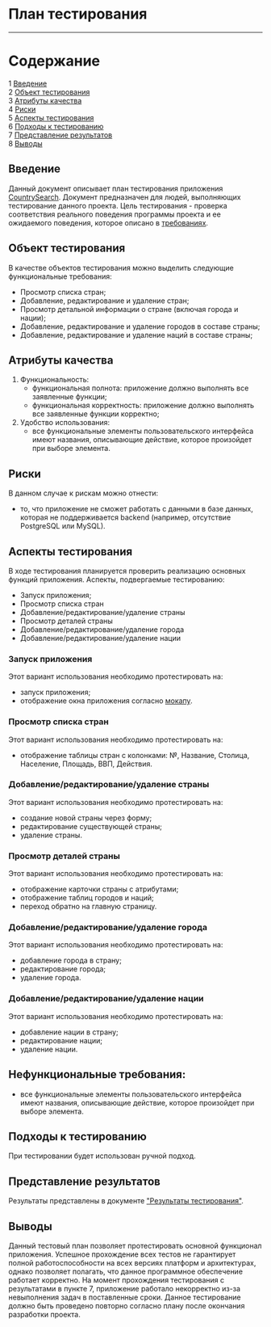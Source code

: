 # План тестирования

---

# Содержание
1 [Введение](#introduction)  
2 [Объект тестирования](#items)  
3 [Атрибуты качества](#quality)  
4 [Риски](#risk)  
5 [Аспекты тестирования](#features)  
6 [Подходы к тестированию](#approach)  
7 [Представление результатов](#pass)  
8 [Выводы](#conclusion)

<a name="introduction"/>

## Введение

Данный документ описывает план тестирования приложения [CountrySearch](https://github.com/snrteftelya/CountrySearchLab). Документ предназначен для людей, выполняющих тестирование данного проекта. Цель тестирования - проверка соответствия реального поведения программы проекта и ее ожидаемого поведения, которое описано в [требованиях](SRS.md).

<a name="items"/>

## Объект тестирования

В качестве объектов тестирования можно выделить следующие функциональные требования:

* Просмотр списка стран;
* Добавление, редактирование и удаление стран;
* Просмотр детальной информации о стране (включая города и нации);
* Добавление, редактирование и удаление городов в составе страны;
* Добавление, редактирование и удаление наций в составе страны;

<a name="quality"/>

## Атрибуты качества

1. Функциональность:
    - функциональная полнота: приложение должно выполнять все заявленные функции;
    - функциональная корректность: приложение должно выполнять все заявленные функции корректно;
2. Удобство использования:
    - все функциональные элементы пользовательского интерфейса имеют названия, описывающие действие, которое произойдет при выборе элемента.

<a name="risk"/>

## Риски

В данном случае к рискам можно отнести:
* то, что приложение не сможет работать с данными в базе данных, которая не поддерживается backend (например, отсутствие PostgreSQL или MySQL).

<a name="features"/>

## Аспекты тестирования

В ходе тестирования планируется проверить реализацию основных функций приложения. Аспекты, подвергаемые тестированию:
* Запуск приложения;
* Просмотр списка стран
* Добавление/редактирование/удаление страны
* Просмотр деталей страны
* Добавление/редактирование/удаление города
* Добавление/редактирование/удаление нации

### Запуск приложения
Этот вариант использования необходимо протестировать на:
* запуск приложения;
* отображение окна приложения согласно [мокапу](Mockups/main_page.png).

### Просмотр списка стран
Этот вариант использования необходимо протестировать на:
* отображение таблицы стран с колонками: №, Название, Столица, Население, Площадь, ВВП, Действия.

### Добавление/редактирование/удаление страны
Этот вариант использования необходимо протестировать на:
* создание новой страны через форму;
* редактирование существующей страны;
* удаление страны.

### Просмотр деталей страны
Этот вариант использования необходимо протестировать на:
* отображение карточки страны с атрибутами;
* отображение таблиц городов и наций;
* переход обратно на главную страницу.

### Добавление/редактирование/удаление города
Этот вариант использования необходимо протестировать на:
* добавление города в страну;
* редактирование города;
* удаление города.

### Добавление/редактирование/удаление нации
Этот вариант использования необходимо протестировать на:
* добавление нации в страну;
* редактирование нации;
* удаление нации.

## Нефункциональные требования:
* все функциональные элементы пользовательского интерфейса имеют названия, описывающие действие, которое произойдет при выборе элемента.

<a name="approach"/>

## Подходы к тестированию

При тестировании будет использован ручной подход.

<a name="pass"/>

## Представление результатов

Результаты представлены в документе ["Результаты тестирования"](Test%20results.md).

<a name="conclusion"/>

## Выводы

Данный тестовый план позволяет протестировать основной функционал приложения. Успешное прохождение всех тестов не гарантирует полной работоспособности на всех версиях платформ и архитектурах, однако позволяет полагать, что данное программное обеспечение работает корректно. На момент прохождения тестирования с результатами в пункте 7, приложение работало некорректно из-за невыполнения задач в поставленные сроки. Данное тестирование должно быть проведено повторно согласно плану после окончания разработки проекта.
